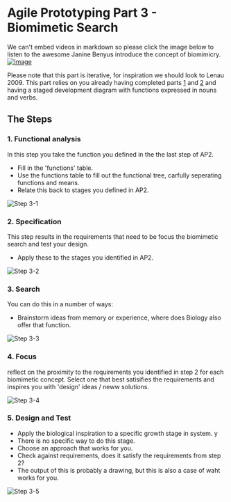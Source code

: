 # Agile Prototyping Part 3 - Biomimetic Search
We can't embed videos in markdown so please click the image below to listen to the awesome Janine Benyus introduce the concept of biomimicry.
[![image](https://github.com/user-attachments/assets/3d3f5c7e-f34b-47c4-ba10-63fb203f2d45)](https://www.youtube.com/watch?v=M_5Xxy2T3kA&ab_channel=EllenMacArthurFoundation)

Please note that this part is iterative, for inspiration we should look to Lenau 2009. This part relies on you already having completed parts [1] and [2] and having a staged development diagram with functions expressed in nouns and verbs.

## The Steps

### 1. Functional analysis
In this step you take the function you defined in the the last step of AP2.
* Fill in the 'functions' table.
* Use the functions table to fill out the functional tree, carfully seperating functions and means.
* Relate this back to stages you defined in AP2.

![Step 3-1](/Agile/img/Methodology/AP3-1.PNG)

### 2. Specification
This step results in the requirements that need to be focus the biomimetic search and test your design.
* Apply these to the stages you identified in AP2.

![Step 3-2](/Agile/img/Methodology/AP3-2.PNG)

### 3. Search
You can do this in a number of ways:
* Brainstorm ideas from memory or experience, where does Biology also offer that function.

![Step 3-3](/Agile/img/Methodology/AP3-3.PNG)

### 4. Focus
reflect on the proximity to the requirements you identified in step 2 for each biomimetic concept. Select one that best satisifies the requirements and inspires you with 'design' ideas / neww solutions.

![Step 3-4](/Agile/img/Methodology/AP3-4.PNG)

### 5. Design and Test
* Apply the biological inspiration to a specific growth stage in system. y
* There is no specific way to do this stage.
* Choose an approach that works for you.
* Check against requirements, does it satisfy the requirements from step 2?
* The output of this is probably a drawing, but this is also a case of waht works for you.

![Step 3-5](/Agile/img/Methodology/AP3-5.PNG)

<!--

#### AP3.1 Asknature
Next we select a stage and take the function for that stage previously expressed in step AP2-5 and try and match it to a biomimetic example using [asknature.org](Http://asknature.org). For instance for the _provide grip_ function we can find an example of how square [seahorse] tails help it grip.

![Step 3-1](/Agile/img/Methodology/AP3-1.PNG)

#### AP3.2 Apply to Stage
Design a new feature for the stage to satisfy the identified function.

![Step 3-2](/Agile/img/Methodology/AP3-2.PNG)

#### AP3.3 Adapt other Stages
Inspired by the examples from your biomimetic search, design new features that could satisfy the same function. Adjust the upper stages to reflect the changes your new features make and the resulting phenotype.

![Step 3-2](/Agile/img/Methodology/AP3-3.PNG)

#### AP3.4 Update Phenotype
Apply the changes in the other stages to the phenotype.

![Step 3-2](/Agile/img/Methodology/AP3-4.PNG)

#### AP3.5 Is this what you want?
In this case not really, the pencil would no longer fit in a pencil sharpener and if it did work it would no longer provide the grip function. Back to AP3.1, or keep the original and move on. It is important here also to log the functional clarification that we gained in this step.

![Step 3-2](/Agile/img/Methodology/AP3-5.PNG)

-->

<!--
#### B2. Create new features for each stage

![Step B2](/Agile/img/Methodology/B_02.PNG)

-->

[1]: /Agile/Methodology/01
[2]: /Agile/Methodology/02
